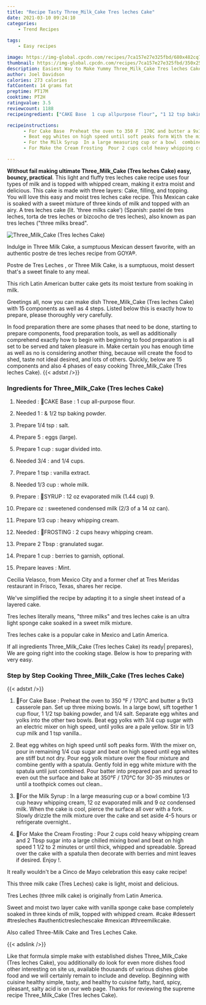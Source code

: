 ```yaml
---
title: "Recipe Tasty Three_Milk_Cake Tres leches Cake"
date: 2021-03-10 09:24:10
categories:
    - Trend Recipes
    
tags:
    - Easy recipes

image: https://img-global.cpcdn.com/recipes/7ca157e27e325fbd/680x482cq70/three_milk_cake-tres-leches-cake-recipe-main-photo.jpg
thumbnail: https://img-global.cpcdn.com/recipes/7ca157e27e325fbd/350x250cq70/three_milk_cake-tres-leches-cake-recipe-main-photo.jpg
description: Easiest Way to Make Yummy Three_Milk_Cake Tres leches Cake with 15 ingredients and 4 stages of easy cooking.
author: Joel Davidson
calories: 273 calories
fatContent: 14 grams fat
preptime: PT17M
cooktime: PT2H
ratingvalue: 3.5
reviewcount: 1188
recipeingredient: ["CAKE Base  1 cup allpurpose flour", "1 12 tsp baking powder", "1/4 tspsalt", "5eggs large", "1 cupsugar divided into", "3/4and 14 cups", "1 tspvanilla extract", "1/3 cupwhole milk", "SYRUP  12 oz evaporated milk 144 cup 9", "ozsweetened condensed milk 23 of a 14 oz can", "1/3 cupheavy whipping cream", "FROSTING  2 cups heavy whipping cream", "2 Tbspgranulated sugar", "1 cupberries to garnish optional", "leavesMint"]

recipeinstructions: 
      - For Cake Base  Preheat the oven to 350 F  170C and butter a 9x13 casserole pan Set up three mixing bowlsIn a large bowl sift together 1 cup flour 1 12 tsp baking powder and 14 salt Separate egg whites and yolks into the other two bowlsBeat egg yolks with 34 cup sugar with an electric mixer on high speed until yolks are a pale yellow Stir in 13 cup milk and 1 tsp vanilla 
      - Beat egg whites on high speed until soft peaks form With the mixer on pour in remaining 14 cup sugar and beat on high speed until egg whites are stiff but not dry Pour egg yolk mixture over the flour mixture and combine gently with a spatulaGently fold in egg white mixture with the spatula until just combined Pour batter into prepared pan and spread to even out the surface and bake at 350F  170C for 3035 minutes or until a toothpick comes out clean 
      - For the Milk Syrup  In a large measuring cup or a bowl  combine 13 cup heavy whipping cream 12 oz evaporated milk and 9 oz condensed milk When the cake is cool pierce the surface all over with a fork Slowly drizzle the milk mixture over the cake and set aside 45 hours or refrigerate overnight 
      - For Make the Cream Frosting  Pour 2 cups cold heavy whipping cream and 2 Tbsp sugar into a large chilled mixing bowl and beat on high speed 1 12 to 2 minutes or until thick whipped and spreadable Spread over the cake with a spatula then decorate with berries and mint leaves if desiredEnjoy 

---
```




**Without fail making ultimate Three_Milk_Cake (Tres leches Cake) easy, bouncy, practical**. This light and fluffy tres leches cake recipe uses four types of milk and is topped with whipped cream, making it extra moist and delicious. This cake is made with three layers: Cake, filling, and topping. You will love this easy and moist tres leches cake recipe. This Mexican cake is soaked with a sweet mixture of three kinds of milk and topped with an airy. A tres leches cake (lit. &#39;three milks cake&#39;) (Spanish: pastel de tres leches, torta de tres leches or bizcocho de tres leches), also known as pan tres leches (&#34;three milks bread&#34;.


![Three_Milk_Cake (Tres leches Cake)](https://img-global.cpcdn.com/recipes/7ca157e27e325fbd/680x482cq70/three_milk_cake-tres-leches-cake-recipe-main-photo.jpg "Three_Milk_Cake (Tres leches Cake)")



Indulge in Three Milk Cake, a sumptuous Mexican dessert favorite, with an authentic postre de tres leches recipe from GOYA®.

Postre de Tres Leches , or Three Milk Cake, is a sumptuous, moist dessert that&#39;s a sweet finale to any meal.

This rich Latin American butter cake gets its moist texture from soaking in milk.


Greetings all, now you can make dish Three_Milk_Cake (Tres leches Cake) with 15 components as well as 4 steps. Listed below this is exactly how to prepare, please thoroughly very carefully.

In food preparation there are some phases that need to be done, starting to prepare components, food preparation tools, as well as additionally comprehend exactly how to begin with beginning to food preparation is all set to be served and taken pleasure in. Make certain you has enough time as well as no is considering another thing, because will create the food to shed, taste not ideal desired, and lots of others. Quickly, below are 15 components and also 4 phases of easy cooking Three_Milk_Cake (Tres leches Cake).
{{< adstxt />}}

### Ingredients for Three_Milk_Cake (Tres leches Cake)


1. Needed  : 🌻CAKE Base : 1 cup all-purpose flour.

1. Needed 1 : &amp; 1/2 tsp baking powder.

1. Prepare 1/4 tsp : salt.

1. Prepare 5 : eggs (large).

1. Prepare 1 cup : sugar divided into.

1. Needed 3/4 : and 1/4 cups.

1. Prepare 1 tsp : vanilla extract.

1. Needed 1/3 cup : whole milk.

1. Prepare  : 🌻SYRUP : 12 oz evaporated milk (1.44 cup) 9.

1. Prepare oz : sweetened condensed milk (2/3 of a 14 oz can).

1. Prepare 1/3 cup : heavy whipping cream.

1. Needed  : 🌻FROSTING : 2 cups heavy whipping cream.

1. Prepare 2 Tbsp : granulated sugar.

1. Prepare 1 cup : berries to garnish, optional.

1. Prepare leaves : Mint.


Cecilia Velasco, from Mexico City and a former chef at Tres Meridas restaurant in Frisco, Texas, shares her recipe.

We&#39;ve simplified the recipe by adapting it to a single sheet instead of a layered cake.

Tres leches literally means, &#34;three milks&#34; and tres leches cake is an ultra light sponge cake soaked in a sweet milk mixture.

Tres leches cake is a popular cake in Mexico and Latin America.


If all ingredients Three_Milk_Cake (Tres leches Cake) its ready| prepares}, We are going right into the cooking stage. Below is how to preparing with very easy.

### Step by Step Cooking Three_Milk_Cake (Tres leches Cake)

{{< adstxt />}}


1. 🌻For Cake Base : 
Preheat the oven to 350 °F / 170°C and butter a 9x13 casserole pan. Set up three mixing bowls.
In a large bowl, sift together 1 cup flour, 1 1/2 tsp baking powder, and 1/4 salt. Separate egg whites and yolks into the other two bowls.
Beat egg yolks with 3/4 cup sugar with an electric mixer on high speed, until yolks are a pale yellow. Stir in 1/3 cup milk and 1 tsp vanilla..



1. Beat egg whites on high speed until soft peaks form. With the mixer on, pour in remaining 1/4 cup sugar and beat on high speed until egg whites are stiff but not dry. 
Pour egg yolk mixture over the flour mixture and combine gently with a spatula.
Gently fold in egg white mixture with the spatula until just combined. Pour batter into prepared pan and spread to even out the surface and bake at 350°F / 170°C for 30-35 minutes or until a toothpick comes out clean..



1. 🌻For the Milk Syrup : 
In a large measuring cup or a bowl 
 combine 1/3 cup heavy whipping cream, 12 oz evaporated milk and 9 oz condensed milk. When the cake is cool, pierce the surface all over with a fork. Slowly drizzle the milk mixture over the cake and set aside 4-5 hours or refrigerate overnight..



1. 🌻For Make the Cream Frosting : 
Pour 2 cups cold heavy whipping cream and 2 Tbsp sugar into a large chilled mixing bowl and beat on high speed 1 1/2 to 2 minutes or until thick, whipped and spreadable. Spread over the cake with a spatula then decorate with berries and mint leaves if desired.
Enjoy !.




It really wouldn&#39;t be a Cinco de Mayo celebration this easy cake recipe!

This three milk cake (Tres Leches) cake is light, moist and delicious.

Tres Leches (three milk cake) is originally from Latin America.

Sweet and moist two layer cake with vanilla sponge cake base completely soaked in three kinds of milk, topped with whipped cream. #cake #dessert #tresleches #authentictreslechescake #mexican #threemilkcake.

Also called Three-Milk Cake and Tres Leches Cake.


{{< adslink />}}

Like that formula simple make with established dishes Three_Milk_Cake (Tres leches Cake), you additionally do look for even more dishes food other interesting on site us, available thousands of various dishes globe food and we will certainly remain to include and develop. Beginning with cuisine healthy simple, tasty, and healthy to cuisine fatty, hard, spicy, pleasant, salty acid is on our web page. Thanks for reviewing the supreme recipe Three_Milk_Cake (Tres leches Cake).
